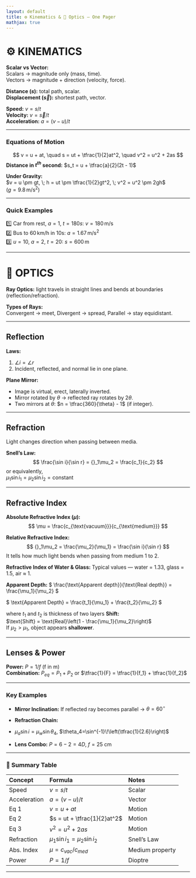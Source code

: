 ```yaml
---
layout: default
title: ⚙️ Kinematics & 🔭 Optics — One Pager
mathjax: true
---
```


# ⚙️ KINEMATICS

**Scalar vs Vector:**  
Scalars → magnitude only (mass, time).  
Vectors → magnitude + direction (velocity, force).

**Distance ($s$):** total path, scalar.  
**Displacement ($\vec{s}$):** shortest path, vector.  

**Speed:** $v = s/t$  
**Velocity:** $v = \vec{s}/t$  
**Acceleration:** $a = (v - u)/t$

---

### Equations of Motion
$$
v = u + at, \quad s = ut + \tfrac{1}{2}at^2, \quad v^2 = u^2 + 2as
$$
**Distance in $t^{th}$ second:** $s_t = u + \tfrac{a}{2}(2t - 1)$  

**Under Gravity:**  
$v = u \pm gt, \; h = ut \pm \tfrac{1}{2}gt^2, \; v^2 = u^2 \pm 2gh$  
($g = 9.8\,\text{m/s}^2$)

---

### Quick Examples
1️⃣ Car from rest, $a=1$, $t=180s$: $v=180\,\text{m/s}$  
2️⃣ Bus to $60\,\text{km/h}$ in 10s: $a=1.67\,\text{m/s}^2$  
3️⃣ $u=10$, $a=2$, $t=20$: $s=600\,\text{m}$  

---

# 🔭 OPTICS

**Ray Optics:** light travels in straight lines and bends at boundaries (reflection/refraction).

**Types of Rays:**  
Convergent → meet, Divergent → spread, Parallel → stay equidistant.

---

## Reflection
**Laws:**  
1. $\angle i = \angle r$  
2. Incident, reflected, and normal lie in one plane.  

**Plane Mirror:**  
- Image is virtual, erect, laterally inverted.  
- Mirror rotated by $\theta$ → reflected ray rotates by $2\theta$.  
- Two mirrors at $\theta$: $n = \tfrac{360}{\theta} - 1$ (if integer).

---

## Refraction
Light changes direction when passing between media.

**Snell’s Law:**
$$
\frac{\sin i}{\sin r} = {}_1\mu_2 = \frac{c_1}{c_2}
$$
or equivalently,  
$\mu_1 \sin i_1 = \mu_2 \sin i_2 = \text{constant}$

---

## Refractive Index
**Absolute Refractive Index ($\mu$):**
$$
\mu = \frac{c_{\text{vacuum}}}{c_{\text{medium}}}
$$

**Relative Refractive Index:**
$$
{}_1\mu_2 = \frac{\mu_2}{\mu_1} = \frac{\sin i}{\sin r}
$$
It tells how much light bends when passing from medium 1 to 2.

**Refractive Index of Water & Glass:**
Typical values — water = 1.33, glass = 1.5, air ≈ 1.

**Apparent Depth:**
$
\frac{\text{Apparent depth}}{\text{Real depth}} = \frac{\mu_1}{\mu_2}
$

$ \text{Apparent Depth} = \frac{t_1}{\mu_1} + \frac{t_2}{\mu_2} $

where $t_1$ and $t_2$ is thickness of two layers
**Shift:**  
$\text{Shift} = \text{Real}\left(1 - \frac{\mu_1}{\mu_2}\right)$  
If $\mu_2 > \mu_1$, object appears **shallower**.

---

## Lenses & Power
**Power:** $P = 1/f$ (f in m)  
**Combination:** $P_{eq} = P_1 + P_2$ or $\tfrac{1}{F} = \tfrac{1}{f_1} + \tfrac{1}{f_2}$

---

### Key Examples

- **Mirror Inclination:** If reflected ray becomes parallel → $\theta=60^\circ$  
- **Refraction Chain:** 
- 
  $\mu_a\sin i=\mu_w\sin\theta_4$, $\theta_4=\sin^{-1}\!\left(\tfrac{1}{2.6}\right)$  

- **Lens Combo:** $P=6-2=4D$, $f=25\text{ cm}$  

---

### 📘 Summary Table

| Concept | Formula | Notes |
|:--|:--|:--|
| Speed | $v = s/t$ | Scalar |
| Acceleration | $a = (v-u)/t$ | Vector |
| Eq 1 | $v = u + at$ | Motion |
| Eq 2 | $s = ut + \tfrac{1}{2}at^2$ | Motion |
| Eq 3 | $v^2 = u^2 + 2as$ | Motion |
| Refraction | $\mu_1\sin i_1=\mu_2\sin i_2$ | Snell’s Law |
| Abs. Index | $\mu = c_{vac}/c_{med}$ | Medium property |
| Power | $P = 1/f$ | Dioptre |

---


